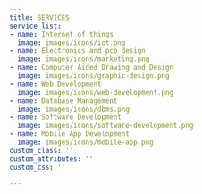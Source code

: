 ```yaml
---
title: SERVICES
service_list:
- name: Internet of things
  image: images/icons/iot.png
- name: Electronics and pcb design
  image: images/icons/marketing.png
- name: Computer Aided Drawing and Design
  image: images/icons/graphic-design.png
- name: Web Development
  image: images/icons/web-development.png
- name: Database Management
  image: images/icons/dbms.png
- name: Software Development
  image: images/icons/software-development.png
- name: Mobile App Development
  image: images/icons/mobile-app.png
custom_class: ''
custom_attributes: ''
custom_css: ''

---
```

